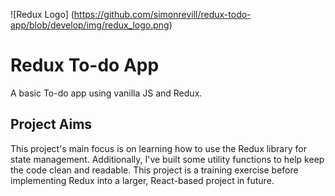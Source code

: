 ![Redux Logo] (https://github.com/simonrevill/redux-todo-app/blob/develop/img/redux_logo.png)
# Redux To-do App

A basic To-do app using vanilla JS and Redux.

## Project Aims

This project's main focus is on learning how to use the Redux library for state management. Additionally, I've built some utility functions to help keep the code clean and readable. This project is a training exercise before implementing Redux into a larger, React-based project in future.